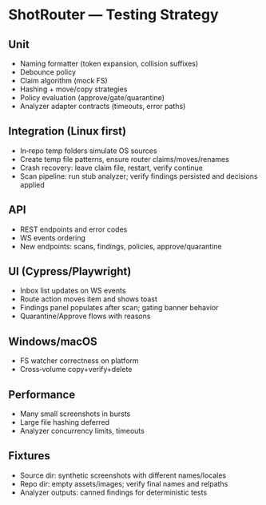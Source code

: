 # ShotRouter — Testing Strategy

## Unit
- Naming formatter (token expansion, collision suffixes)
- Debounce policy
- Claim algorithm (mock FS)
- Hashing + move/copy strategies
- Policy evaluation (approve/gate/quarantine)
- Analyzer adapter contracts (timeouts, error paths)

## Integration (Linux first)
- In‑repo temp folders simulate OS sources
- Create temp file patterns, ensure router claims/moves/renames
- Crash recovery: leave claim file, restart, verify continue
 - Scan pipeline: run stub analyzer; verify findings persisted and decisions applied

## API
- REST endpoints and error codes
- WS events ordering
 - New endpoints: scans, findings, policies, approve/quarantine

## UI (Cypress/Playwright)
- Inbox list updates on WS events
- Route action moves item and shows toast
 - Findings panel populates after scan; gating banner behavior
 - Quarantine/Approve flows with reasons

## Windows/macOS
- FS watcher correctness on platform
- Cross‑volume copy+verify+delete

## Performance
- Many small screenshots in bursts
- Large file hashing deferred
 - Analyzer concurrency limits, timeouts

## Fixtures
- Source dir: synthetic screenshots with different names/locales
- Repo dir: empty assets/images; verify final names and relpaths
 - Analyzer outputs: canned findings for deterministic tests
